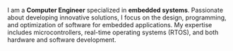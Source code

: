

I am a **Computer Engineer** specialized in **embedded systems**. Passionate about developing innovative solutions, I focus on the design, programming, and optimization of software for embedded applications. My expertise includes microcontrollers, real-time operating systems (RTOS), and both hardware and software development.



<!---
mediha-coder/mediha-coder is a ✨ special ✨ repository because its `README.md` (this file) appears on your GitHub profile.
You can click the Preview link to take a look at your changes.
--->
